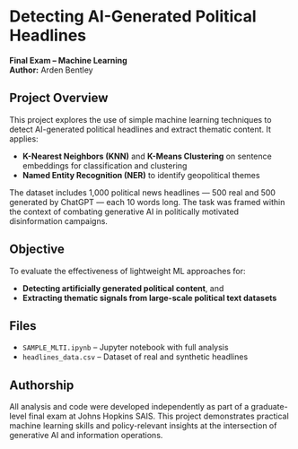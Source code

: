# Detecting AI-Generated Political Headlines  
**Final Exam – Machine Learning**  
**Author:** Arden Bentley  

## Project Overview  
This project explores the use of simple machine learning techniques to detect AI-generated political headlines and extract thematic content. It applies:

- **K-Nearest Neighbors (KNN)** and **K-Means Clustering** on sentence embeddings for classification and clustering  
- **Named Entity Recognition (NER)** to identify geopolitical themes

The dataset includes 1,000 political news headlines — 500 real and 500 generated by ChatGPT — each 10 words long. The task was framed within the context of combating generative AI in politically motivated disinformation campaigns.

## Objective  
To evaluate the effectiveness of lightweight ML approaches for:  
- **Detecting artificially generated political content**, and  
- **Extracting thematic signals from large-scale political text datasets**  

## Files  
- `SAMPLE_MLTI.ipynb` – Jupyter notebook with full analysis  
- `headlines_data.csv` – Dataset of real and synthetic headlines  

##  Authorship  
All analysis and code were developed independently as part of a graduate-level final exam at Johns Hopkins SAIS. This project demonstrates practical machine learning skills and policy-relevant insights at the intersection of generative AI and information operations.

